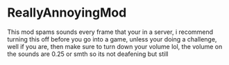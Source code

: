 # ReallyAnnoyingMod
This mod spams sounds every frame that your in a server, i recommend turning this off before you go into a game, unless your doing a challenge, well if you are, then make sure to turn down your volume lol, the volume on the sounds are 0.25 or smth so its not deafening but still
